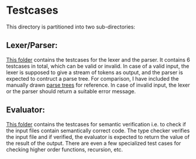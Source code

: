 Testcases
===

This directory is partitioned into two sub-directories:

Lexer/Parser:
---

[This folder](https://github.com/pshrey795/Multi-Part-Compiler-for-a-Functional-Programming-Language/tree/master/TestCases/Lexer&Parser) contains the testcases for the lexer and the parser. It contains 6 testcases in total, which can be valid or invalid. In case of a valid input, the lexer is supposed to give a stream of tokens as output, and the parser is expected to contruct a parse tree. For comparison, I have included the manually drawn [parse trees](https://github.com/pshrey795/Multi-Part-Compiler-for-a-Functional-Programming-Language/tree/master/TestCases/Lexer&Parser/ParseTrees) for reference. In case of invalid input, the lexer or the parser should return a suitable error message.


Evaluator:
---

[This folder](https://github.com/pshrey795/Multi-Part-Compiler-for-a-Functional-Programming-Language/tree/master/TestCases/Evaluator) contains the testcases for semantic verification i.e. to check if the input files contain semantically correct code. The type checker verifies the input file and if verified, the evaluator is expected to return the value of the result of the output. There are even a few specialized test cases for checking higher order functions, recursion, etc.